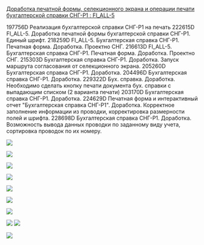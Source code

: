 [Доработка печатной формы, селекционного экрана и операции печати бухгалтерской справки СНГ-Р1 : FI_ALL-5](https://yt.surgutneftegas.ru:4443/issue/FI_ALL-5)

197756D Реализация бухгалтерской справки СНГ-Р1 на печать
222615D FI_ALL-5. Доработка печатной формы бухгалтерской справки СНГ-Р1. Единый шрифт.
218259D FI_ALL-5. Бухгалтерская справка СНГ-Р1. Печатная форма. Доработка. Проектно СНГ.
216613D FI_ALL-5. Бухгалтерская справка СНГ-Р1. Печатная форма. Доработка. Проектно СНГ.
215303D Бухгалтерская справка СНГ-Р1. Доработка. Запуск маршрута согласования от селекционного экрана.
205260D Бухгалтерская справка СНГ-Р1. Доработка.
204496D Бухгалтерская справка СНГ-Р1. Доработка.
229322D Бух. справка. Доработка. Необходимо сделать кнопку печати документа бух. справки с выпадающим списком (2 варианта печати)
203170D Бухгалтерская справка СНГ-Р1. Доработка.
224629D Печатная форма и интерактивный отчет "Бухгалтерская справка СНГ-Р1". Доработка. Корректное заполнение информации из проводки, корректировка размерности полей и шрифта.
228698D Бухгалтерская справка СНГ-Р1. Доработка. Возможность вывода данных проводки по заданному виду учета, сортировка проводок по их номеру.

![](Telegram_I8F8GETBKn.png)

![](1%201.png)

![](2%201.png)

![](3%201.png)

![](4.png)

![](5.png)



![](msedge_m3wmNPAT4g.png)

![](msedge_nAXJRfduQH.png)
![](Pasted%20image%2020250714104736.png)

![](Pasted%20image%2020250716135233.png)


